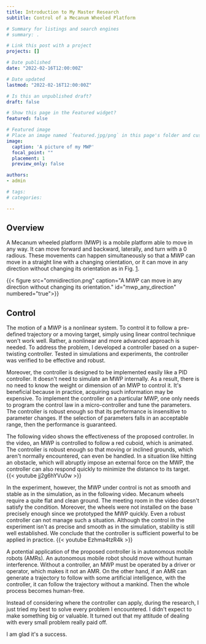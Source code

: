 ```yaml
---
title: Introduction to My Master Research
subtitle: Control of a Mecanum Wheeled Platform

# Summary for listings and search engines
# summary: .

# Link this post with a project
projects: []

# Date published
date: "2022-02-16T12:00:00Z"

# Date updated
lastmod: "2022-02-16T12:00:00Z"

# Is this an unpublished draft?
draft: false

# Show this page in the Featured widget?
featured: false

# Featured image
# Place an image named `featured.jpg/png` in this page's folder and customize its options here.
image:
  caption: 'A picture of my MWP'
  focal_point: ""
  placement: 1
  preview_only: false

authors:
- admin

# tags:
# categories:

---
```


## Overview

A Mecanum wheeled platform (MWP) is a mobile platform able to move in any way. It can move forward and backward, laterally, and turn with a 0 radious. These movements can happen simultaneously so that a MWP can move in a straight line with a changing orientation, or it can move in any direction without changing its orientation as in Fig. [1](#figure-mwp_any_direction).

{{< figure src="omnidirection.png" caption="A MWP can move in any direction without changing its orientation." id="mwp_any_direction" numbered="true">}}

## Control

The motion of a MWP is a nonlinear system. To control it to follow a pre-defined trajectory or a moving target, simply using linear control technique won't work well. Rather, a nonlinear and more advanced approach is needed. To address the problem, I developed a controller based on a super-twisting controller. Tested in simulations and experiments, the controller was verified to be effective and robust. 

Moreover, the controller is designed to be implemented easily like a PID controller. It doesn't need to simulate an MWP internally. As a result, there is no need to know the weight or dimension of an MWP to control it. It's beneficial because in practice, acquiring such information may be expensive. To implement the controller on a particular MWP, one only needs to program the control law in a micro-controller and tune the parameters. The controller is robust enough so that its performance is insensitive to parameter changes. If the selection of parameters falls in an acceptable range, then the performance is guaranteed.

The following video shows the effectiveness of the proposed controller. In the video, an MWP is controlled to follow a red cuboid, which is animated. The controller is robust enough so that moving or inclined grounds, which aren't normally encountered, can even be handled. In a situation like hitting an obstacle, which will abruptly impose an external force on the MWP, the controller can also respond quickly to minimize the distance to its target.
{{< youtube jj2g6hYVu0w >}}

In the experiment, however, the MWP under control is not as smooth and stable as in the simulation, as in the following video. Mecanum wheels require a quite flat and clean ground. The meeting room in the video doesn't satisfy the condition. Moreover, the wheels were not installed on the base precisely enough since we prototyped the MWP quickly. Even a robust controller can not manage such a situation. Although the control in the experiment isn't as precise and smooth as in the simulation, stability is still well established. We conclude that the controller is sufficient powerful to be applied in practice.
{{< youtube Ezhma4tzR4k >}}

A potential application of the proposed controller is in autonomous mobile robots (AMRs). An autonomous mobile robot should move without human interference. Without a controller, an MWP must be operated by a driver or operator, which makes it not an AMR. On the other hand, if an AMR can generate a trajectory to follow with some artificial intelligence, with the controller, it can follow the trajectory without a mankind. Then the whole process becomes human-free.

Instead of considering where the controller can apply, during the research, I just tried my best to solve every problem I encountered. I didn't expect to make something big or valuable. It turned out that my attitude of dealing with every small problem really paid off.

I am glad it's a success.
